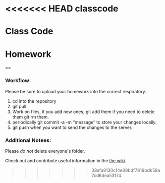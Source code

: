 <<<<<<< HEAD
classcode
=========

Class Code
=======
# Homework #

==

### Workflow:

Please be sure to upload your homework into the correct respiratory.
1. cd into the repository
2. git pull
3. Work on files, if you add new ones, git add them if you need to delete them git rm them.
4. periodically git commit -a -m “message” to store your changes locally.
5. git push when you want to send the changes to the server.

### Additional Notees:

Please *do not* delete everyone's folder.

Check out and contribute useful information in the [the wiki](https://github.com/stuycs-apcs-z/hw/wiki/_pages).

>>>>>>> 38afa8130c14e08bdf7819bdb58a7cd6dea53174
